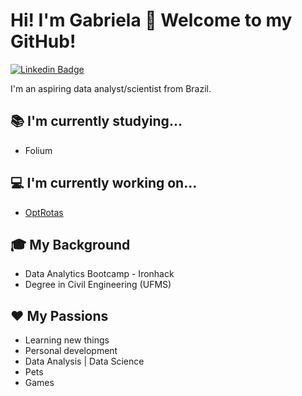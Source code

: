 # Hi! I'm Gabriela 👋 Welcome to my GitHub! 
[![Linkedin Badge](https://img.shields.io/badge/linkedin-%230077B5.svg?&style=for-the-badge&logo=linkedin&logoColor=white)](https://www.linkedin.com/in/gabriela-nakasato/)

I'm an aspiring data analyst/scientist from Brazil. 

## :books: I'm currently studying...
- Folium

## :computer: I'm currently working on...
- [OptRotas](https://github.com/gabrielanakasato/route-optimization)

## :mortar_board: My Background
- Data Analytics Bootcamp - Ironhack
- Degree in Civil Engineering (UFMS)

## :heart: My Passions
- Learning new things
- Personal development
- Data Analysis | Data Science
- Pets
- Games

<!--
**gabrielanakasato/gabrielanakasato** is a ✨ _special_ ✨ repository because its `README.md` (this file) appears on your GitHub profile.

Here are some ideas to get you started:

- 🔭 I’m currently working on ...
- 🌱 I’m currently learning ...
- 👯 I’m looking to collaborate on ...
- 🤔 I’m looking for help with ...
- 💬 Ask me about ...
- 📫 How to reach me: ...
- 😄 Pronouns: ...
- ⚡ Fun fact: ...
-->
